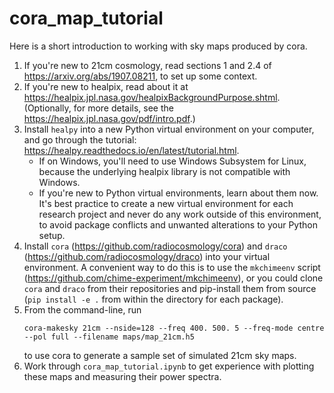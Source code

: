 # cora_map_tutorial
Here is a short introduction to working with sky maps produced by cora.

1. If you're new to 21cm cosmology, read sections 1 and 2.4 of https://arxiv.org/abs/1907.08211, to set up some context.
2. If you're new to healpix, read about it at https://healpix.jpl.nasa.gov/healpixBackgroundPurpose.shtml. (Optionally, for more details, see the https://healpix.jpl.nasa.gov/pdf/intro.pdf.)
3. Install `healpy` into a new Python virtual environment on your computer, and go through the tutorial: https://healpy.readthedocs.io/en/latest/tutorial.html.
    - If on Windows, you'll need to use Windows Subsystem for Linux, because the underlying healpix library is not compatible with Windows.
    - If you're new to Python virtual environments, learn about them now. It's best practice to create a new virtual environment for each research project and never do any work outside of this environment, to avoid package conflicts and unwanted alterations to your Python setup.
4. Install `cora` (https://github.com/radiocosmology/cora) and `draco` (https://github.com/radiocosmology/draco) into your virtual environment. A convenient way to do this is to use the `mkchimeenv` script (https://github.com/chime-experiment/mkchimeenv), or you could clone `cora` and `draco` from their repositories and pip-install them from source (`pip install -e .` from within the directory for each package).
5. From the command-line, run
    ```
    cora-makesky 21cm --nside=128 --freq 400. 500. 5 --freq-mode centre --pol full --filename maps/map_21cm.h5
    ```
   to use cora to generate a sample set of simulated 21cm sky maps.
6. Work through `cora_map_tutorial.ipynb` to get experience with plotting these maps and measuring their power spectra.
